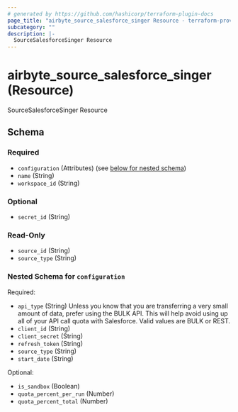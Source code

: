 ```yaml
---
# generated by https://github.com/hashicorp/terraform-plugin-docs
page_title: "airbyte_source_salesforce_singer Resource - terraform-provider-airbyte-new"
subcategory: ""
description: |-
  SourceSalesforceSinger Resource
---
```


# airbyte_source_salesforce_singer (Resource)

SourceSalesforceSinger Resource



<!-- schema generated by tfplugindocs -->
## Schema

### Required

- `configuration` (Attributes) (see [below for nested schema](#nestedatt--configuration))
- `name` (String)
- `workspace_id` (String)

### Optional

- `secret_id` (String)

### Read-Only

- `source_id` (String)
- `source_type` (String)

<a id="nestedatt--configuration"></a>
### Nested Schema for `configuration`

Required:

- `api_type` (String) Unless you know that you are transferring a very small amount of data, prefer using the BULK API. This will help avoid using up all of your API call quota with Salesforce. Valid values are BULK or REST.
- `client_id` (String)
- `client_secret` (String)
- `refresh_token` (String)
- `source_type` (String)
- `start_date` (String)

Optional:

- `is_sandbox` (Boolean)
- `quota_percent_per_run` (Number)
- `quota_percent_total` (Number)



